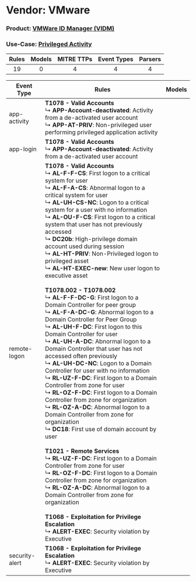 Vendor: VMware
==============
### Product: [VMWare ID Manager (VIDM)](../ds_vmware_vmware_id_manager_(vidm).md)
### Use-Case: [Privileged Activity](../../../../UseCases/uc_privileged_activity.md)

| Rules | Models | MITRE TTPs | Event Types | Parsers |
|:-----:|:------:|:----------:|:-----------:|:-------:|
|  19   |   0    |     4      |      4      |    4    |

| Event Type     | Rules                                                                                                                                                                                                                                                                                                                                                                                                                                                                                                                                                                                                                                                                                                                                                                                                                                                                                                                                                                                                                                                                                                                                                                                                                                                                                                                                                                                                                                                                                                                                                                                                                                                                                                                                                                                   | Models |
| -------------- | --------------------------------------------------------------------------------------------------------------------------------------------------------------------------------------------------------------------------------------------------------------------------------------------------------------------------------------------------------------------------------------------------------------------------------------------------------------------------------------------------------------------------------------------------------------------------------------------------------------------------------------------------------------------------------------------------------------------------------------------------------------------------------------------------------------------------------------------------------------------------------------------------------------------------------------------------------------------------------------------------------------------------------------------------------------------------------------------------------------------------------------------------------------------------------------------------------------------------------------------------------------------------------------------------------------------------------------------------------------------------------------------------------------------------------------------------------------------------------------------------------------------------------------------------------------------------------------------------------------------------------------------------------------------------------------------------------------------------------------------------------------------------------------- | ------ |
| app-activity   | <b>T1078 - Valid Accounts</b><br> ↳ <b>APP-Account-deactivated</b>: Activity from a de-activated user account<br> ↳ <b>APP-AT-PRIV</b>: Non-privileged user performing privileged application activity                                                                                                                                                                                                                                                                                                                                                                                                                                                                                                                                                                                                                                                                                                                                                                                                                                                                                                                                                                                                                                                                                                                                                                                                                                                                                                                                                                                                                                                                                                                                                                                  |        |
| app-login      | <b>T1078 - Valid Accounts</b><br> ↳ <b>APP-Account-deactivated</b>: Activity from a de-activated user account                                                                                                                                                                                                                                                                                                                                                                                                                                                                                                                                                                                                                                                                                                                                                                                                                                                                                                                                                                                                                                                                                                                                                                                                                                                                                                                                                                                                                                                                                                                                                                                                                                                                           |        |
| remote-logon   | <b>T1078 - Valid Accounts</b><br> ↳ <b>AL-F-F-CS</b>: First logon to a critical system for user<br> ↳ <b>AL-F-A-CS</b>: Abnormal logon to a critical system for user<br> ↳ <b>AL-UH-CS-NC</b>: Logon to a critical system for a user with no information<br> ↳ <b>AL-OU-F-CS</b>: First logon to a critical system that user has not previously accessed<br> ↳ <b>DC20b</b>: High-privilege domain account used during session<br> ↳ <b>AL-HT-PRIV</b>: Non-Privileged logon to privileged asset<br> ↳ <b>AL-HT-EXEC-new</b>: New user logon to executive asset<br><br><b>T1078.002 - T1078.002</b><br> ↳ <b>AL-F-F-DC-G</b>: First logon to a Domain Controller for peer group<br> ↳ <b>AL-F-A-DC-G</b>: Abnormal logon to a Domain Controller for Peer Group<br> ↳ <b>AL-UH-F-DC</b>: First logon to this Domain Controller for user<br> ↳ <b>AL-UH-A-DC</b>: Abnormal logon to a Domain Controller that user has not accessed often previously<br> ↳ <b>AL-UH-DC-NC</b>: Logon to a Domain Controller for user with no information<br> ↳ <b>RL-UZ-F-DC</b>: First logon to a Domain Controller from zone for user<br> ↳ <b>RL-OZ-F-DC</b>: First logon to a Domain Controller from zone for organization<br> ↳ <b>RL-OZ-A-DC</b>: Abnormal logon to a Domain Controller from zone for organization<br> ↳ <b>DC18</b>: First use of domain account by user<br><br><b>T1021 - Remote Services</b><br> ↳ <b>RL-UZ-F-DC</b>: First logon to a Domain Controller from zone for user<br> ↳ <b>RL-OZ-F-DC</b>: First logon to a Domain Controller from zone for organization<br> ↳ <b>RL-OZ-A-DC</b>: Abnormal logon to a Domain Controller from zone for organization<br><br><b>T1068 - Exploitation for Privilege Escalation</b><br> ↳ <b>ALERT-EXEC</b>: Security violation by Executive |        |
| security-alert | <b>T1068 - Exploitation for Privilege Escalation</b><br> ↳ <b>ALERT-EXEC</b>: Security violation by Executive                                                                                                                                                                                                                                                                                                                                                                                                                                                                                                                                                                                                                                                                                                                                                                                                                                                                                                                                                                                                                                                                                                                                                                                                                                                                                                                                                                                                                                                                                                                                                                                                                                                                           |        |